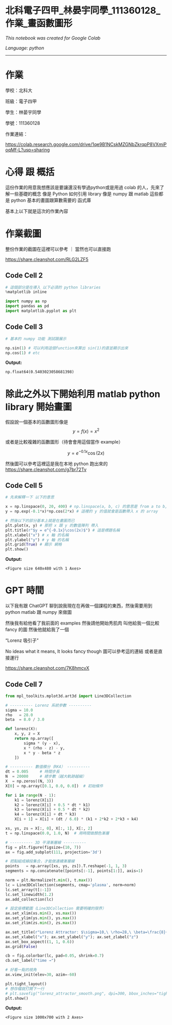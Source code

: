 # 北科電子四甲_林晏宇同學_111360128_作業_畫函數圖形

*This notebook was created for Google Colab*

*Language: python*

---


# 作業
學校：北科大

班級：電子四甲

學生：林晏宇同學

學號：111360128

作業連結：

https://colab.research.google.com/drive/1qe9B1NCskMZGNbZkrqpP8VXmiPoqMf-L?usp=sharing

# 心得 跟 概括
這份作業的用意我想應該是要讓還沒有學過python或是用過 colab 的人，先來了解一些基礎的概念
像是 Python 如何引用 library 像是 numpy 跟 matlab
這些都是 python 基本的畫圖跟算數需要的 函式庫

基本上以下就是這次的作業內容

# 作業截圖
整份作業的截圖在這裡可以參考 ｜ 當然也可以直接跑

https://share.cleanshot.com/RLG2LZF5


## Code Cell 2

```python
# 這個部分是在導入 以下必須的 python libraries
%matplotlib inline

import numpy as np
import pandas as pd
import matplotlib.pyplot as plt
```


## Code Cell 3

```python
# 基本的 numpy 功能 測試跟展示

np.sin(1) # 可以利用這個function來算出 sin(1)的直並顯示出來
np.cos(1) # etc
```

**Output:**
```
np.float64(0.5403023058681398)
```


# 除此之外以下開始利用 matlab python library 開始畫圖

假設說一個基本的函數圖形像是 $$ y = f(x) = x^2 $$

或者是比較複雜的函數圖形（待會會用這個當作 example）

$$ y = e^{-0.1x}\cos(2x) $$

然後圖可以參考這裡這是我在本地 python 跑出來的
https://share.cleanshot.com/g7br72Tv


## Code Cell 5

```python
# 先來解釋一下 以下的意思

x = np.linspace(0, 20, 400) # np.linspace(a, b, c) 的意思是 from a to b, with c points then x will be an array that contain those points
y = np.exp(-0.1*x)*np.cos(2*x) # 這裡的 y 的值就會是函數帶入 x 的 array

# 然後以下的部分基本上就是在畫圖而已
plt.plot(x, y) # 那把 x 跟 y 的數值陣列 帶入
plt.title(r"$y = e^{-0.1x}\cos(2x)$") # 這是標題名稱
plt.xlabel("x") # x 軸 的名稱
plt.ylabel("y") # y 軸 的名稱
plt.grid(True) # 顯示 網格
plt.show()
```

**Output:**
```
<Figure size 640x480 with 1 Axes>
```


# GPT 時間
以下我有跟 ChatGPT 聊到說我現在在再做一個課程的東西，然後需要用到 python matlab 跟 numpy 來做圖

然後我有給他看了我前面的 examples
然後請他開始秀肌肉
叫他給我一個比較 fancy 的圖
然後他就給我了一個

“Lorenz 吸引子”

No ideas what it means,
It looks fancy though
圖可以參考這的連結 或者是直接運行


https://share.cleanshot.com/7K8hmcvX


## Code Cell 7

```python
from mpl_toolkits.mplot3d.art3d import Line3DCollection

# ---------- Lorenz 系統參數 ----------
sigma = 10.0
rho   = 28.0
beta  = 8.0 / 3.0

def lorenz(X):
    x, y, z = X
    return np.array([
        sigma * (y - x),
        x * (rho - z) - y,
        x * y - beta * z
    ])

# ---------- 數值積分（RK4） ----------
dt = 0.005     # 時間步長
N  = 20000     # 總步數（越大軌跡越細）
X  = np.zeros((N, 3))
X[0] = np.array([0.1, 0.0, 0.0])  # 初始條件

for i in range(N - 1):
    k1 = lorenz(X[i])
    k2 = lorenz(X[i] + 0.5 * dt * k1)
    k3 = lorenz(X[i] + 0.5 * dt * k2)
    k4 = lorenz(X[i] + dt * k3)
    X[i + 1] = X[i] + (dt / 6.0) * (k1 + 2*k2 + 2*k3 + k4)

xs, ys, zs = X[:, 0], X[:, 1], X[:, 2]
t = np.linspace(0.0, 1.0, N)  # 用時間做顏色漸層

# ---------- 3D 平滑漸層線 ----------
fig = plt.figure(figsize=(10, 7))
ax = fig.add_subplot(111, projection='3d')

# 把點組成線段集合，才能做連續漸層線
points   = np.array([xs, ys, zs]).T.reshape(-1, 1, 3)
segments = np.concatenate([points[:-1], points[1:]], axis=1)

norm = plt.Normalize(t.min(), t.max())
lc = Line3DCollection(segments, cmap='plasma', norm=norm)
lc.set_array(t[:-1])
lc.set_linewidth(1.2)
ax.add_collection(lc)

# 設定座標範圍（Line3DCollection 需要明確的限界）
ax.set_xlim(xs.min(), xs.max())
ax.set_ylim(ys.min(), ys.max())
ax.set_zlim(zs.min(), zs.max())

ax.set_title(r"Lorenz Attractor: $\sigma=10,\ \rho=28,\ \beta=\frac{8}{3}$")
ax.set_xlabel("x"); ax.set_ylabel("y"); ax.set_zlabel("z")
ax.set_box_aspect((1, 1, 0.6))
ax.grid(False)

cb = fig.colorbar(lc, pad=0.05, shrink=0.7)
cb.set_label("time →")

# 好看一點的視角
ax.view_init(elev=30, azim=-60)

plt.tight_layout()
# 想存檔就打開下一行
# plt.savefig("lorenz_attractor_smooth.png", dpi=300, bbox_inches="tight")
plt.show()
```

**Output:**
```
<Figure size 1000x700 with 2 Axes>
```
